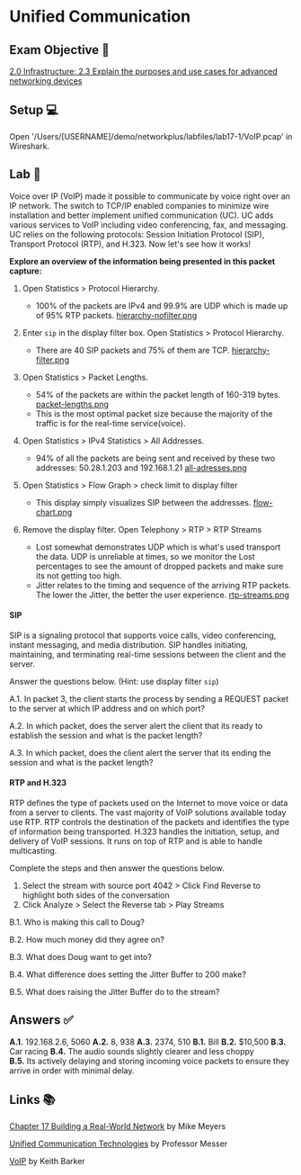 # Unified Communication

## Exam Objective 📑
[2.0 Infrastructure: 2.3 Explain the purposes and use cases for advanced networking devices](https://www.comptia.jp/pdf/comptia-network-n10-007-v-3-0-exam-objectives.pdf)

## Setup 💻
Open '/Users/[USERNAME]/demo/networkplus/labfiles/lab17-1/VoIP.pcap' in Wireshark.

## Lab 🔬
Voice over IP (VoIP) made it possible to communicate by voice right over an IP network. The switch to TCP/IP enabled companies to minimize wire installation and better implement unified communication (UC). UC adds various services to VoIP including video conferencing, fax, and messaging. UC relies on the following protocols: Session Initiation Protocol (SIP), Transport Protocol (RTP), and H.323. Now let's see how it works!

**Explore an overview of the information being presented in this packet capture:**

1. Open Statistics > Protocol Hierarchy.
    * 100% of the packets are IPv4 and 99.9% are UDP which is made up of 95% RTP packets. [hierarchy-nofilter.png](https://github.com/shellam4/demo/blob/main/networkplus/labfiles/lab17-1/hierarchy-nofilter.png)

2. Enter `sip` in the display filter box. Open Statistics > Protocol Hierarchy.
    * There are 40 SIP packets and 75% of them are TCP. [hierarchy-filter.png](https://github.com/shellam4/demo/blob/main/networkplus/labfiles/lab17-1/hierarchy-filter.png)

3. Open Statistics > Packet Lengths.
    * 54% of the packets are within the packet length of 160-319 bytes. [packet-lengths.png](https://github.com/shellam4/demo/blob/main/networkplus/labfiles/lab17-1/packet-lengths.png)
    * This is the most optimal packet size because the majority of the traffic is for the real-time service(voice).

4. Open Statistics > IPv4 Statistics > All Addresses.
    * 94% of all the packets are being sent and received by these two addresses: 50.28.1.203 and 192.168.1.21 [all-adresses.png](https://github.com/shellam4/demo/blob/main/networkplus/labfiles/lab17-1/all-addresses.png)

5. Open Statistics > Flow Graph > check limit to display filter
    * This display simply visualizes SIP between the addresses. [flow-chart.png](https://github.com/shellam4/demo/blob/main/networkplus/labfiles/lab17-1/flow-chart.png)

6. Remove the display filter. Open Telephony > RTP > RTP Streams
    * Lost somewhat demonstrates UDP which is what's used transport the data. UDP is unreliable at times, so we monitor the Lost percentages to see the amount of dropped packets and make sure its not getting too high. 
    * Jitter relates to the timing and sequence of the arriving RTP packets. The lower the Jitter, the better the user experience. [rtp-streams.png](https://github.com/shellam4/demo/blob/main/networkplus/labfiles/lab17-1/rtp-streams.png)

#### SIP 
SIP is a signaling protocol that supports voice calls, video conferencing, instant messaging, and media distribution. SIP handles initiating, maintaining, and terminating real-time sessions between the client and the server. 

Answer the questions below. (Hint: use display filter `sip`)

  A.1. In packet 3, the client starts the process by sending a REQUEST packet to the server at which IP address and on which port?

  A.2. In which packet, does the server alert the client that its ready to establish the session and what is the packet length?

  A.3. In which packet, does the client alert the server that its ending the session and what is the packet length?

#### RTP and H.323
RTP defines the type of packets used on the Internet to move voice or data from a server to clients. The vast majority of VoIP solutions available today use RTP. RTP controls the destination of the packets and identifies the type of information being transported. H.323 handles the initiation, setup, and delivery of VoIP sessions. It runs on top of RTP and is able to handle multicasting.

Complete the steps and then answer the questions below.
1. Select the stream with source port 4042 > Click Find Reverse to highlight both sides of the conversation 
2. Click Analyze > Select the Reverse tab > Play Streams

  B.1. Who is making this call to Doug?
  
  B.2. How much money did they agree on?
  
  B.3. What does Doug want to get into? 
  
  B.4. What difference does setting the Jitter Buffer to 200 make? 
  
  B.5. What does raising the Jitter Buffer do to the stream?
  
## Answers ✅
**A.1.** 192.168.2.6, 5060
**A.2.** 8, 938
**A.3.** 2374, 510
**B.1.** Bill
**B.2.** $10,500
**B.3.** Car racing
**B.4.** The audio sounds slightly clearer and less choppy  
**B.5.** Its actively delaying and storing incoming voice packets to ensure they arrive in order with minimal delay.

## Links 📚
[Chapter 17 Building a Real-World Network](https://learning.oreilly.com/library/view/comptia-network-certification/9781260122398/ch17.xhtml) by Mike Meyers

[Unified Communication Technologies](https://www.professormesser.com/network-plus/n10-006/unified-communication/) by Professor Messer

[VoIP](https://www.cbtnuggets.com/learn/it-training/playlist/nrn:playlist:certification:5e0b96bf2fd1290015ddc049/80?autostart=1) by Keith Barker
